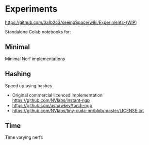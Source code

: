 # Experiments

https://github.com/3a1b2c3/seeingSpace/wiki/Experiments-(WIP)

Standalone Colab notebooks for: 

## Minimal
Minimal Nerf implementations

## Hashing
Speed up using hashes
* Original commercial licenced implementation https://github.com/NVlabs/instant-ngp
* https://github.com/ashawkey/torch-ngp
* https://github.com/NVlabs/tiny-cuda-nn/blob/master/LICENSE.txt

## Time
Time varying nerfs
